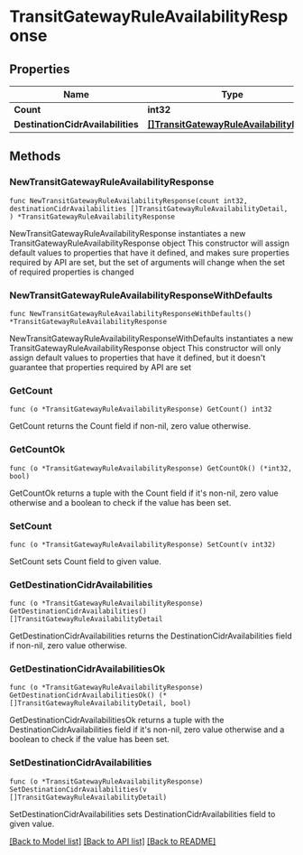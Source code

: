 # TransitGatewayRuleAvailabilityResponse

## Properties

Name | Type | Description | Notes
------------ | ------------- | ------------- | -------------
**Count** | **int32** | count | 
**DestinationCidrAvailabilities** | [**[]TransitGatewayRuleAvailabilityDetail**](TransitGatewayRuleAvailabilityDetail.md) |  | 

## Methods

### NewTransitGatewayRuleAvailabilityResponse

`func NewTransitGatewayRuleAvailabilityResponse(count int32, destinationCidrAvailabilities []TransitGatewayRuleAvailabilityDetail, ) *TransitGatewayRuleAvailabilityResponse`

NewTransitGatewayRuleAvailabilityResponse instantiates a new TransitGatewayRuleAvailabilityResponse object
This constructor will assign default values to properties that have it defined,
and makes sure properties required by API are set, but the set of arguments
will change when the set of required properties is changed

### NewTransitGatewayRuleAvailabilityResponseWithDefaults

`func NewTransitGatewayRuleAvailabilityResponseWithDefaults() *TransitGatewayRuleAvailabilityResponse`

NewTransitGatewayRuleAvailabilityResponseWithDefaults instantiates a new TransitGatewayRuleAvailabilityResponse object
This constructor will only assign default values to properties that have it defined,
but it doesn't guarantee that properties required by API are set

### GetCount

`func (o *TransitGatewayRuleAvailabilityResponse) GetCount() int32`

GetCount returns the Count field if non-nil, zero value otherwise.

### GetCountOk

`func (o *TransitGatewayRuleAvailabilityResponse) GetCountOk() (*int32, bool)`

GetCountOk returns a tuple with the Count field if it's non-nil, zero value otherwise
and a boolean to check if the value has been set.

### SetCount

`func (o *TransitGatewayRuleAvailabilityResponse) SetCount(v int32)`

SetCount sets Count field to given value.


### GetDestinationCidrAvailabilities

`func (o *TransitGatewayRuleAvailabilityResponse) GetDestinationCidrAvailabilities() []TransitGatewayRuleAvailabilityDetail`

GetDestinationCidrAvailabilities returns the DestinationCidrAvailabilities field if non-nil, zero value otherwise.

### GetDestinationCidrAvailabilitiesOk

`func (o *TransitGatewayRuleAvailabilityResponse) GetDestinationCidrAvailabilitiesOk() (*[]TransitGatewayRuleAvailabilityDetail, bool)`

GetDestinationCidrAvailabilitiesOk returns a tuple with the DestinationCidrAvailabilities field if it's non-nil, zero value otherwise
and a boolean to check if the value has been set.

### SetDestinationCidrAvailabilities

`func (o *TransitGatewayRuleAvailabilityResponse) SetDestinationCidrAvailabilities(v []TransitGatewayRuleAvailabilityDetail)`

SetDestinationCidrAvailabilities sets DestinationCidrAvailabilities field to given value.



[[Back to Model list]](../README.md#documentation-for-models) [[Back to API list]](../README.md#documentation-for-api-endpoints) [[Back to README]](../README.md)


